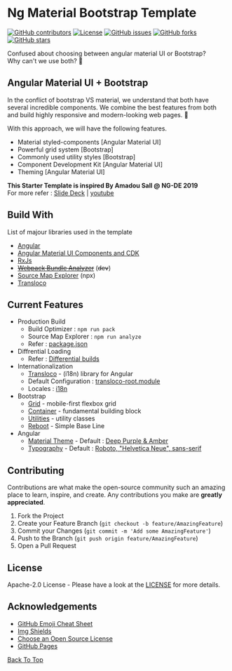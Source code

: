# Ng Material Bootstrap Template

[![GitHub contributors](https://img.shields.io/github/contributors/BalajiDany/ng-material-bootstrap-template.svg)](https://github.com/BalajiDany/ng-material-bootstrap-template/graphs/contributors)
[![License](https://img.shields.io/badge/License-Apache%202.0-blue.svg)](https://github.com/BalajiDany/ng-material-bootstrap-template/blob/main/LICENSE)
[![GitHub issues](https://img.shields.io/github/issues/BalajiDany/ng-material-bootstrap-template.svg)](https://github.com/BalajiDany/ng-material-bootstrap-template/issues)
[![GitHub forks](https://img.shields.io/github/forks/BalajiDany/ng-material-bootstrap-template.svg)](https://github.com/BalajiDany/ng-material-bootstrap-template/network)
[![GitHub stars](https://img.shields.io/github/stars/BalajiDany/ng-material-bootstrap-template.svg)](https://github.com/BalajiDany/ng-material-bootstrap-template/stargazers)

Confused about choosing between angular material UI or Bootstrap? <br>
Why can't we use both? :thinking:


## Angular Material UI + Bootstrap

In the conflict of bootstrap VS material, we understand that both have several incredible components. We combine the best features from both and build highly responsive and modern-looking web pages. :tada:

 With this approach, we will have the following features.

* Material styled-components [Angular Material UI]
* Powerful grid system [Bootstrap]
* Commonly used utility styles [Bootstrap]
* Component Development Kit [Angular Material UI]
* Theming [Angular Material UI]

**This Starter Template is inspired By Amadou Sall @ NG-DE 2019**<br>
For more refer : 
[Slide Deck](https://speakerdeck.com/ahasall/angular-material-or-bootstrap-stop-asking-the-question-at-ng-de-2019) | [youtube](https://www.youtube.com/watch?v=6MgOHuxz2Ow)


## Build With

List of majour libraries used in the template

- [Angular](https://angular.io)
- [Angular Material UI Components and CDK](https://material.angular.io)
- [RxJs](https://rxjs-dev.firebaseapp.com)
- ~~[Webpack Bundle Analyzer](https://www.npmjs.com/package/webpack-bundle-analyzer)~~ (~~dev~~)
- [Source Map Explorer](https://github.com/danvk/source-map-explorer) (npx)
- [Transloco](https://ngneat.github.io/transloco/)


## Current Features

- Production Build
  - Build Optimizer : `npm run pack`
  - Source Map Explorer : `npm run analyze`
  - Refer : [package.json](package.json)
- Diffrential Loading
  - Refer : [Differential builds](https://angular.io/guide/deployment#differential-loading)
- Internationalization
  - [Transloco](https://ngneat.github.io/transloco/) - (i18n) library for Angular
  - Default Configuration : [transloco-root.module](src/app/@core/transloco/transloco-root.module.ts)
  - Locales : [i18n](src/assets/i18n)
- Bootstrap
  - [Grid](https://getbootstrap.com/docs/5.0/layout/grid/) - mobile-first flexbox grid
  - [Container](https://getbootstrap.com/docs/5.0/layout/containers/) - fundamental building block
  - [Utilities](https://getbootstrap.com/docs/5.0/utilities) - utility classes
  - [Reboot](https://getbootstrap.com/docs/5.0/content/reboot/) - Simple Base Line
- Angular
  - [Material Theme](https://material.angular.io/guide/theming) - Default : [Deep Purple & Amber](src/styles/theming.scss)
  - [Typography](https://material.angular.io/guide/typography) - Default : [Roboto, "Helvetica Neue", sans-serif](src/styles/typography.scss)


## Contributing

Contributions are what make the open-source community such an amazing place to learn, inspire, and create. Any contributions you make are **greatly appreciated**.

1. Fork the Project
2. Create your Feature Branch (`git checkout -b feature/AmazingFeature`)
3. Commit your Changes (`git commit -m 'Add some AmazingFeature'`)
4. Push to the Branch (`git push origin feature/AmazingFeature`)
5. Open a Pull Request


## License

Apache-2.0 License - Please have a look at the [LICENSE](LICENSE) for more details.

## Acknowledgements

* [GitHub Emoji Cheat Sheet](https://www.webpagefx.com/tools/emoji-cheat-sheet)
* [Img Shields](https://shields.io)
* [Choose an Open Source License](https://choosealicense.com)
* [GitHub Pages](https://pages.github.com)

[Back To Top](#ng-material-bootstrap-template)
